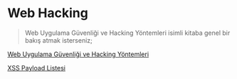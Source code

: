 # Web Hacking

> Web Uygulama Güvenliği ve Hacking Yöntemleri isimli kitaba genel bir bakış atmak isterseniz;

[Web Uygulama Güvenliği ve Hacking Yöntemleri](https://github.com/erhansaygili/WebHacking/blob/master/web_uygulama_guvenligi_ve_hacking_yontemleri.pdf) 

[XSS Payload Listesi](https://github.com/erhansaygili/WebHacking/blob/master/xss_payload_list.txt)
